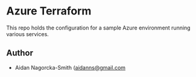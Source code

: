 # Azure Terraform

This repo holds the configuration for a sample Azure environment running
various services.

## Author

* Aidan Nagorcka-Smith (aidanns@gmail.com

